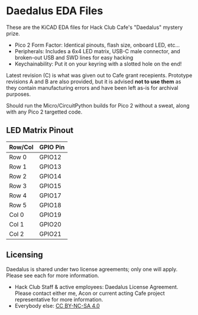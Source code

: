 # Daedalus EDA Files
These are the KiCAD EDA files for Hack Club Cafe's "Daedalus" mystery prize. 
- Pico 2 Form Factor: Identical pinouts, flash size, onboard LED, etc...
- Peripherals: Includes a 6x4 LED matrix, USB-C male connector, and broken-out USB and SWD lines for easy hacking
- Keychainability: Put it on your keyring with a slotted hole on the end!

Latest revision (C) is what was given out to Cafe grant recepients. Prototype revisions A and B are also provided, but it is advised **not to use them** as they contain manufacturing errors and have been left as-is for archival purposes.

Should run the Micro/CircuitPython builds for Pico 2 without a sweat, along with any Pico 2 targetted code.

## LED Matrix Pinout

| Row/Col | GPIO Pin |
|---------|----------|
| Row 0   | GPIO12   |
| Row 1   | GPIO13   |
| Row 2   | GPIO14   |
| Row 3   | GPIO15   |
| Row 4   | GPIO17   |
| Row 5   | GPIO18   |
| Col 0   | GPIO19   |
| Col 1   | GPIO20   |
| Col 2   | GPIO21   |

## Licensing
Daedalus is shared under two license agreements; only one will apply. Please see each for more information.
- Hack Club Staff & active employees: Daedalus License Agreement. Please contact either me, Acon or current acting Cafe project representative for more information.
- Everybody else: [CC BY-NC-SA 4.0](./LICENSE)
